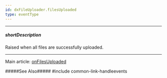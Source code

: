 ```yaml
---
id: dxFileUploader.filesUploaded
type: eventType
---
```

---
##### shortDescription
Raised when all files are successfully uploaded.

---
Main article: [onFilesUploaded](/Documentation/ApiReference/UI_Components/dxFileUploader/Configuration/#onFilesUploaded)

#####See Also#####
#include common-link-handleevents
